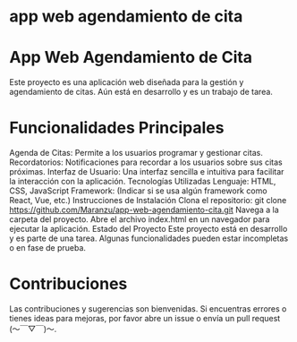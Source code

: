 ﻿# app web agendamiento de cita
# App Web Agendamiento de Cita
Este proyecto es una aplicación web diseñada para la gestión y agendamiento de citas. Aún está en desarrollo y es un trabajo de tarea.

# Funcionalidades Principales
Agenda de Citas: Permite a los usuarios programar y gestionar citas.
Recordatorios: Notificaciones para recordar a los usuarios sobre sus citas próximas.
Interfaz de Usuario: Una interfaz sencilla e intuitiva para facilitar la interacción con la aplicación.
Tecnologías Utilizadas
Lenguaje: HTML, CSS, JavaScript
Framework: (Indicar si se usa algún framework como React, Vue, etc.)
Instrucciones de Instalación
Clona el repositorio: git clone https://github.com/Maranzu/app-web-agendamiento-cita.git
Navega a la carpeta del proyecto.
Abre el archivo index.html en un navegador para ejecutar la aplicación.
Estado del Proyecto
Este proyecto está en desarrollo y es parte de una tarea. Algunas funcionalidades pueden estar incompletas o en fase de prueba.

# Contribuciones
Las contribuciones y sugerencias son bienvenidas. Si encuentras errores o tienes ideas para mejoras, por favor abre un issue o envía un pull request (～￣▽￣)～.

